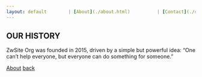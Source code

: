 ```yaml
---
layout: default        | [About](./about.html)          | [Contact](./contact.html) |
---
```


## OUR HISTORY

ZwSite Org was founded in 2015, driven by a simple but powerful idea: “One can’t help everyone, but everyone can do something for someone.” 

[About](./about.html)
[back](./)
